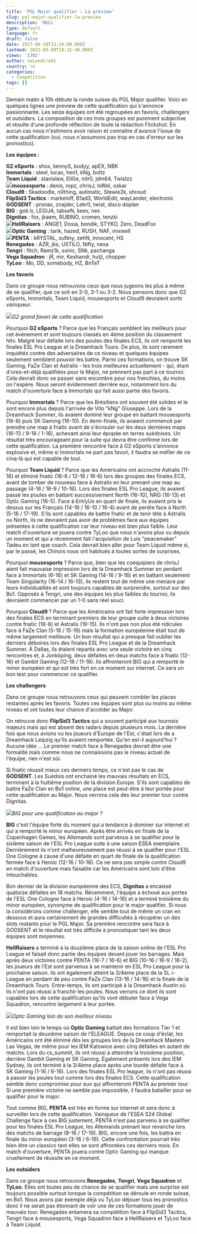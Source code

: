 ```yaml
---
title: 'PGL Major qualifier : La preview'
slug: pgl-major-qualifier-la-preview
description: 'NULL'
type: default
language: fr
draft: false
date: 2017-06-28T13:34:00.000Z
lastmod: 2022-05-09T10:32:40.000Z
views: '1782'
author: neLendirekt
country: ro
categories:
  - Compétition
tags: []
---
```

Demain matin à 10h débute la ronde suisse du PGL Major qualifier. Voici en quelques lignes une preview de cette qualification qui s'annonce passionnante. Les seize équipes ont été regroupées en favoris, challengers et outsiders. La composition de ces trois groupes est purement subjective et résulte d'une profonde réflection de toute la rédaction Flickshot. En aucun cas nous n'estimons avoir raison et connaitre d'avance l'issue de cette qualification (oui, nous n'assumons pas trop en cas d'erreur sur les pronostics).

**Les équipes :**

**G2 eSports** : shox, kennyS, bodyy, apEX, NBK  
**Immortals** : steel, lucas, hen1, kNg, boltz  
**Team Liquid** : stanislaw, EliGe, nitr0, jdm64, Twistzz  
![](/storage/countries/flag/europe_flag_580d21b984714.gif)**mousesports** : denis, ropz, chrisJ, loWel, oskar  
**Cloud9** : Skadoodle, n0thing, autimatic, Stewie2k, shroud  
**FlipSid3 Tactics** : markeloff, B1ad3, WorldEdit, wayLander, electronic  
**GODSENT** : pronax, znajder, Lekr0, twist, disco doplan  
**BIG** : gob b, LEGIJA, tabseN, keev, nex  
**Dignitas** : fox, jkaem, RUBINO, cromen, tenzki  
![](/storage/countries/flag/europe_flag_580d21b984714.gif)**HellRaisers** : ANGE1, Dosia, bondik, STYKO, Zero, DeadFox  
![](/storage/countries/flag/na_flag_58176583b5a4d.png)**Optic Gaming** : tarik, hazed, RUSH, NAF, mixwell  
![](/storage/countries/flag/europe_flag_580d21b984714.gif)**PENTA** : kRYSTAL, suNny, zehN, innocent, HS  
**Renegades** : AZR, jks, USTILO, Nifty, nexa  
**Tengri** : fitch, Ramz1k, sonic, SNk, pachanga  
**Vega Squadron** : jR, mir, Keshandr, hutji, chopper  
**TyLoo** : Mo, DD, somebody, HZ, BnTeT

  
**Les favoris** 

Dans ce groupe nous retrouvons ceux que nous jugeons les plus à même de se qualifier, que ce soit en 3-0, 3-1 ou 3-2\. Nous pensons donc que G2 eSports, Immortals, Team Liquid, mousesports et Cloud9 devraient sortir vainqueur.

![](/storage/images/5942995983624_34195442161-4bffde9570-k-1jpg.jpg)_G2 grand favori de cette qualification_

Pourquoi **G2 eSports** ? Parce que les Français semblent les meilleurs pour cet événement et sont toujours classés en 4ème position du classement hltv. Malgré leur défaite lors des poules des finales ECS, ils ont remporté les finales ESL Pro League et la Dreamhack Tours. De plus, ils sont rarement inquiétés contre des adversaires de ce niveau et quelques équipes seulement semblent pouvoir les battre. Parmi ces formations, on trouve SK Gaming, FaZe Clan et Astralis - les trois meilleures actuellement - qui, étant d'ores-et-déjà qualifiées pour le Major, ne prennent pas part à ce tournoi. Cela devrait donc se passer sans encombre pour nos frenchies, du moins on l'espère. Nous seront évidemment derrière eux, notamment lors du match d'ouverture face à Immortals qui fait aussi partie des favoris.

Pourquoi **Immortals** ? Parce que les Brésiliens ont souvent été solides et le sont encore plus depuis l'arrivée de Vito "kNg" Giuseppe. Lors de la Dreamhack Summer, ils avaient dominé leur groupe en battant mousesports (16-6) puis SK Gaming (16-10). En demi-finale, ils avaient commencé par prendre une map à fnatic avant de s'écrouler sur les deux dernières maps (16-13 / 9-16 / 1-16), achevant ainsi leur épopée en terres suédoises. Un résultat très encourageant pour la suite qui devra être confirmé lors de cette qualification. La première rencontre face à G2 eSports s'annonce explosive et, même si Immortals ne part pas favori, il faudra se méfier de ce cinq-là qui est capable de tout.

Pourquoi **Team Liquid** ? Parce que les Américains ont accroché Astralis (11-16) et éliminé fnatic (16-6 / 12-16 / 16-6) lors des groupes des finales ECS, avant de tomber de nouveau face à Astralis en leur prenant une map au passage (4-16 / 16-9 / 10-16). Lors des finales ESL Pro League, ils avaient passé les poules en battant successivement North (16-10), NRG (16-13) et Optic Gaming (16-5). Face à EnVyUs en quart de finale, ils avaient pris le dessus sur les Français (14-16 / 16-10 / 16-4) avant de perdre face à North (5-16 / 17-19). S'ils sont capables de battre fnatic et de tenir tête à Astralis ou North, ils ne devraient pas avoir de problèmes face aux équipes présentes à cette qualification car leur niveau est bien plus faible. Leur match d'ouverture se jouera contre TyLoo que nous n'avons plus vu depuis un moment et qui a récemment fait l'acquisition de Luis "peacemaker" Tadeu en tant que coach. Cela devrait bien aller pour Team Liquid même si, par le passé, les Chinois nous ont habitués à toutes sortes de surprises.

Pourquoi **mousesports** ? Parce que, bien que les coéquipiers de chrisJ aient fait mauvaise impression lors de la Dreamhack Summer en perdant face à Immortals (6-16) et SK Gaming (14-16 / 9-16) et en battant seulement Team Singularity (16-14 / 16-13), ils restent tout de même une menace par leurs individualités et sont toujours capables de surprendre, surtout sur des Bo1\. Opposés à Tengri, une des équipes les plus faibles du tournoi, ils devraient commencer par un 1-0 sans réel souci.

Pourquoi **Cloud9** ? Parce que les Américains ont fait forte impression lors des finales ECS en terminant premiers de leur groupe suite à deux victoires contre fnatic (16-8) et Astralis (19-15). Ils n'ont pas non plus été ridicules face à FaZe Clan (5-16 / 15-19) mais la formation européenne était tout de même largement meilleure. Un bon résultat qui a presque fait oublier les derniers déboires lors des finales ESL Pro League et de la Dreamhack Summer. À Dallas, ils étaient repartis avec une seule victoire en cinq rencontres et, à Jonköping, deux défaites en deux matchs face à fnatic (12-16) et Gambit Gaming (12-16 / 11-16). Ils affronteront BIG qui a remporté le minor européen et qui est très fort en ce moment sur internet. Ce sera un bon test pour commencer ce qualifier.

  
**Les challengers**

Dans ce groupe nous retrouvons ceux qui peuvent combler les places restantes après les favoris. Toutes ces équipes sont plus ou moins au même niveau et ont toutes leur chance d'accéder au Major.

On retrouve donc **FlipSid3 Tactics** qui a souvent participé aux tournois majeurs mais qui est absent des radars depuis plusieurs mois. La dernière fois que nous avions vu les joueurs d'Europe de l'Est, c'était lors de a Dreamhack Leipzig qu'ils avaient remportée. Qu'en est-il aujourd'hui ? Aucune idée ... Le premier match face à Renegades devrait être une formalité mais comme nous ne connaissons pas le niveau actuel de l'équipe, rien n'est sûr.

Si fnatic réussit mieux ces derniers temps, ce n'est pas le cas de **GODSENT**. Les Suédois ont enchainé les mauvais résultats en ECS, terminant à la huitième position de la division Europe. S'ils sont capables de battre FaZe Clan en Bo1 online, une place est peut-être à leur portée pour cette qualification au Major. Nous verrons cela dès leur premier tour contre Dignitas.

![](/storage/images/5953a512eb096_big-minorjpeg.jpeg)_BIG pour une qualification au major ?_

**BIG** c'est l'équipe forte du moment qui a tendance à dominer sur internet et qui a remporté le minor européen. Après être arrivés en finale de la Copenhagen Games, les Allemands sont parvenus à se qualifier pour la sixième saison de l'ESL Pro League suite à une saison ESEA exemplaire. Dernièrement ils n'ont malheureusement pas réussi à se qualifier pour l'ESL One Cologne à cause d'une défaite en quart de finale de la qualification fermée face à Heroic (12-16 / 10-16). Ce ne sera pas simple contre Cloud9 en match d'ouverture mais faisable car les Américains sont loin d'être intouchables.

Bon dernier de la division européenne des ECS, **Dignitas** a encaissé quatorze défaites en 18 matchs. Récemment, l'équipe a échoué aux portes de l'ESL One Cologne face à Heroic (4-16 / 14-16) et a terminé troisième du minor européen, synonyme de qualification pour le major qualifier. Si nous la considérons comme challenger, elle semble tout de même un cran en dessous et aura certainement de grandes difficultés à récupérer un des slots restants pour le PGL Major. Sa première rencontre sera face à GODSENT et le résultat est très difficile à pronostiquer tant les deux équipes sont moyennes.

**HellRaisers** a terminé à la douzième place de la saison online de l'ESL Pro League et faisait donc partie des équipes devant jouer les barrages. Mais après deux victoires contre PENTA (16-7 / 16-6) et BIG (10-16 / 16-9 / 16-2), les joueurs de l'Est sont parvenus à se maintenir en ESL Pro League pour la prochaine saison. ils ont également atteint la 3/4ème place de la SL i-League en perdant de peu contre FaZe Clan (13-16 / 14-16) et la finale de la Dreamhack Tours. Entre-temps, ils ont participé à la Dreamhack Austin où ils n'ont pas réussi à franchir les poules. Nous verrons ce dont ils sont capables lors de cette qualification qu'ils vont débuter face à Vega Squadron, rencontre largement à leur portée.

![](/storage/images/5953abac97b1e_optic-eleaguejpeg.jpeg)_Optic Gaming loin de son meilleur niveau_

Il est bien loin le temps où **Optic Gaming** battait des formations Tier 1 et remportait la deuxième saison de l'ELEAGUE. Depuis ce coup d'éclat, les Américains ont été éliminé dès les groupes lors de la Dreamhack Masters Las Vegas, de même pour les IEM Katowice avec cinq défaites en autant de matchs. Lors du cs\_summit, ils ont réussi à atteindre la troisième position, derrière Gambit Gaming et SK Gaming. Également présents lors des IEM Sydney, ils ont terminé à la 3/4ème place après une lourde défaite face à SK Gaming (1-16 / 6-16). Lors des finales ESL Pro league, ils n'ont pas réussi à passer les poules tout comme lors des finales ECS. Cette qualification semble donc compromise pour eux qui affronteront PENTA au premier tour. Si une première victoire ne semble pas impossible, il faudra batailler pour se qualifier pour le major.

Tout comme BIG, **PENTA** est très en forme sur internet et sera donc à surveiller lors de cette qualification. Vainqueur de l'ESEA S24 Global Challenge face à ces BIG justement, PENTA n'est pas parvenu à se qualifier pour les finales ESL Pro League, les Allemands prenant leur revanche lors des matchs de barrage (8-16 / 17-19). BIG, encore une fois, les battra en finale du minor européen (3-16 / 6-16). Cette confrontation pourrait très bien être un classico tant elles se sont affrontées ces derniers mois. En match d'ouverture, PENTA jouera contre Optic Gaming qui manque cruellement de réussite en ce moment.

  
**Les outsiders**

Dans ce groupe nous retrouvons **Renegades**, **Tengri**, **Vega Squadron** et **TyLoo**. Elles ont toutes peu de chance de se qualifier mais une surprise est toujours possible surtout lorsque la compétition se déroule en ronde suisse, en Bo1\. Nous avons par exemple déjà vu TyLoo déjouer tous les pronostics donc il ne serait pas étonnant de voir une de ces formations jouer de mauvais tour. Renegades entamera sa compétition face à FlipSid3 Tactics, Tengri face à mousesports, Vega Squadron face à HellRaisers et TyLoo face à Team Liquid.

